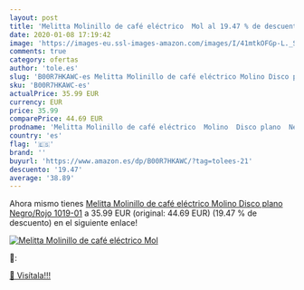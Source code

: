 ```yaml
---
layout: post
title: 'Melitta Molinillo de café eléctrico  Mol al 19.47 % de descuento'
date: 2020-01-08 17:19:42
image: 'https://images-eu.ssl-images-amazon.com/images/I/41mtkOFGp-L._SL400_.jpg'
comments: true
category: ofertas
author: 'tole.es'
slug: 'B00R7HKAWC-es Melitta Molinillo de café eléctrico Molino Disco plano...'
sku: 'B00R7HKAWC-es'
actualPrice: 35.99 EUR
currency: EUR
price: 35.99
comparePrice: 44.69 EUR
prodname: 'Melitta Molinillo de café eléctrico  Molino  Disco plano  Negro/Rojo  1019-01'
country: 'es'
flag: '🇪🇸'
brand: ''
buyurl: 'https://www.amazon.es/dp/B00R7HKAWC/?tag=tolees-21'
descuento: '19.47'
average: '38.89'
---
```


Ahora mismo tienes [Melitta Molinillo de café eléctrico  Molino  Disco plano  Negro/Rojo  1019-01](https://www.amazon.es/dp/B00R7HKAWC/?tag=tolees-21) a 35.99 EUR (original: 44.69 EUR) (19.47 %  de descuento) en el siguiente enlace!

[![Melitta Molinillo de café eléctrico  Mol](https://images-eu.ssl-images-amazon.com/images/I/41mtkOFGp-L._SL400_.jpg)](https://www.amazon.es/dp/B00R7HKAWC/?tag=tolees-21)

🔎:


[🛒 Visítala!!!](https://www.amazon.es/dp/B00R7HKAWC/?tag=tolees-21)
